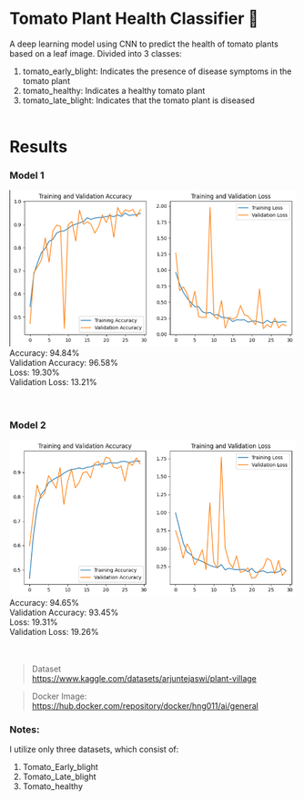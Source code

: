 # Tomato Plant Health Classifier 🍅
A deep learning model using CNN to predict the health of tomato plants based on a leaf image. Divided into 3 classes:
1. tomato_early_blight: Indicates the presence of disease symptoms in the tomato plant
2. tomato_healthy: Indicates a healthy tomato plant
3. tomato_late_blight: Indicates that the tomato plant is diseased
<br/><br/>

# Results
### Model 1
![alt text](history_1-plot.png)<br>
Accuracy: 94.84%<br>
Validation Accuracy: 96.58%<br>
Loss: 19.30%<br>
Validation Loss: 13.21%<br>
<br><br>

### Model 2
![alt text](history_2-plot.png)<br>
Accuracy: 94.65%<br>
Validation Accuracy: 93.45%<br>
Loss: 19.31%<br>
Validation Loss: 19.26%<br>
<br><br>

> Dataset<br>
https://www.kaggle.com/datasets/arjuntejaswi/plant-village<br>

> Docker Image: <br>
https://hub.docker.com/repository/docker/hng011/ai/general

### Notes: 
I utilize only three datasets, which consist of:<br>

1. Tomato_Early_blight
2. Tomato_Late_blight
3. Tomato_healthy